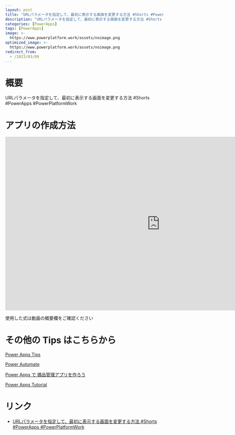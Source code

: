 ```yaml
---
layout: post
title: "URLパラメータを指定して、最初に表示する画面を変更する方法 #Shorts #PowerApps #PowerPlatformWork"
description: "URLパラメータを指定して、最初に表示する画面を変更する方法 #Shorts #PowerApps #PowerPlatformWorkを動画で分かりやすく解説"
categories: [PowerApps]
tags: [PowerApps]
image: >-
  https://www.powerplatform.work/assets/noimage.png
optimized_image: >-
  https://www.powerplatform.work/assets/noimage.png
redirect_from:
  - /2023/03/09
---
```



#  概要

URLパラメータを指定して、最初に表示する画面を変更する方法 #Shorts #PowerApps #PowerPlatformWork


# アプリの作成方法

<iframe width="983" height="553" src="https://www.youtube.com/embed/z56Xqxwpbtg" title="YouTube video player" frameborder="0" allow="accelerometer; autoplay; clipboard-write; encrypted-media; gyroscope; picture-in-picture" allowfullscreen></iframe>


使用した式は動画の概要欄をご確認ください


# その他の Tips はこちらから

[Power Apps Tips](https://www.youtube.com/watch?v=VrAQf3JQ7yM&list=PLVhFi1fb3DqakSLVMn22DDcySXh9jtzi- )


[Power Automate](https://www.youtube.com/watch?v=-YnJYT0ASEM&list=PLVhFi1fb3Dqbzic6GieqnLFgD3aTj-eHA)


[Power Apps で 備品管理アプリを作ろう](https://www.youtube.com/playlist?list=PLVhFi1fb3DqZM3HKb8Hea6XEL96990Fyn)


[Power Apps Tutorial](https://www.youtube.com/playlist?list=PLVhFi1fb3DqalxpL974VvAJvV4iWoSbe_)


# リンク


- [URLパラメータを指定して、最初に表示する画面を変更する方法 #Shorts #PowerApps #PowerPlatformWork](https://www.youtube.com/watch?v=z56Xqxwpbtg)

